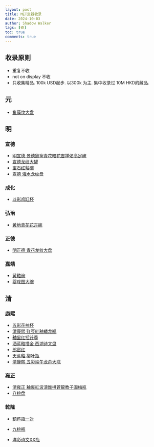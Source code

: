 ```yaml
---
layout: post
title: MET瓷器收录
date: 2024-10-03
author: Shadow Walker
tags: [瓷]
toc: true
comments: true
---
```


## 收录原则

- 重复不收
- not on display 不收
- 只收集精品. 100k USD起步. 以300k 为主.  集中收录过 10M HKD的藏品.

## 元

- [鱼藻纹大盘](https://www.metmuseum.org/art/collection/search/39638)

## 明

### 宣德

- [明宣德 景德鎮窯青花暗花吉祥偈高足碗](https://www.metmuseum.org/art/collection/search/42508)
- [宣德龙纹大罐](https://www.metmuseum.org/art/collection/search/39666)
- [宝石红釉碗](https://www.metmuseum.org/art/collection/search/49220)
- [宣德 海水龙纹盘](https://www.metmuseum.org/art/collection/search/42497)

### 成化

- [斗彩鸡缸杯](https://www.metmuseum.org/art/collection/search/42515)

### 弘治

- [黄地青花花卉碗](https://www.metmuseum.org/art/collection/search/42526)

### 正德

- [明正德 青花龙纹大盘](https://www.metmuseum.org/art/collection/search/50021)

### 嘉靖

- [黄釉碗](https://www.metmuseum.org/art/collection/search/42552)
- [婴戏图大碗](https://www.metmuseum.org/art/collection/search/64484)


## 清

### 康熙

- [五彩花神杯](https://www.metmuseum.org/art/collection/search/52872)
- [清康熙 豇豆紅釉蟠龙瓶](https://www.metmuseum.org/art/collection/search/42217)
- [釉里红摇铃尊](https://www.metmuseum.org/art/collection/search/42388)
- [洒蓝釉描金 西湖诗文盘](https://www.metmuseum.org/art/collection/search/816473)
- [郎窑红](https://www.metmuseum.org/art/collection/search/46163)
- [天蓝釉 柳叶瓶](https://www.metmuseum.org/art/collection/search/42245)
- [清康熙 五彩端午龙舟大瓶](https://www.metmuseum.org/art/collection/search/48711)

### 雍正

- [清雍正 釉裏紅波濤錐拱蒼龍教子圖梅瓶](https://www.metmuseum.org/art/collection/search/51008)
- [八桃盘](https://www.metmuseum.org/art/collection/search/39532)


### 乾隆

- [葫芦瓶一对](https://www.metmuseum.org/art/collection/search/39527)

- [九桃瓶](https://www.metmuseum.org/art/collection/search/42317)
- [洋彩诗文XX瓶](https://www.metmuseum.org/art/collection/search/49362)